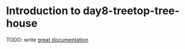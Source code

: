 # Introduction to day8-treetop-tree-house

TODO: write [great documentation](http://jacobian.org/writing/what-to-write/)
